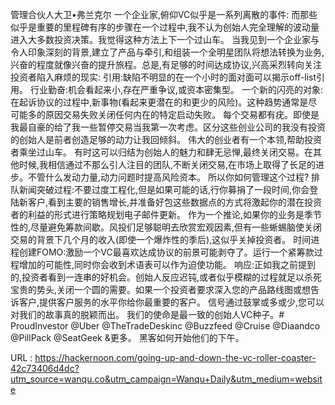 管理合伙人大卫•弗兰克尔 
 一个企业家,俯仰VC似乎是一系列离散的事件: 
 而那些似乎是重要的里程碑有序的步骤在一个过程中,我不认为创始人完全理解的波动量进入大多数投资决策。我觉得这种方法上下一个过山车。 
 当我见到一个企业家与令人印象深刻的背景,建立了产品与牵引,和组装一个全明星团队将想法转换为业务,兴奋的程度就像兴奋的提升旅程。总是,有足够的时间达成协议,兴高采烈转向关注投资者陷入麻烦的现实: 
 引用:缺陷不明显的在一个小时的面对面可以揭示off-list引用。 
 行业勤奋:机会看起来小,存在严重争议,或资本密集型。 
 一个新的闪亮的对象:在起诉协议的过程中,新事物(看起来更潜在的和更少的风险)。这种趋势通常是尽可能多的原因交易失败关闭任何内在的特定启动失败。 
 每个交易都有疣。即使是我最自豪的给了我一些暂停交易当我第一次考虑。区分这些创业公司的我没有投资的创始人是前者创造足够的动力让我回倾斜。 
 伟大的创业者有一个本领,帮助投资者乘坐过山车。 
 有时这可以归结为创始人的魅力和肆无忌惮,最终关闭交易。在其他时候,我相信通过不那么引人注目的团队,不断关闭交易,在市场上取得了长足的进步。不管什么发动力量,动力问题时提高风险资本。 
 所以你如何管理这个过程? 
 排队新闻突破过程:不要过度工程化,但是如果可能的话,行你募捐了一段时间,你会登陆新客户,看到主要的销售增长,并准备好包这些数据点的方式将激起你的潜在投资者的利益的形式进行策略规划电子邮件更新。 
 作为一个推论,如果你的业务是季节性的,尽量避免筹款间歇。风投们足够聪明去欣赏宏观因素,但有一些蜥蜴脑使关闭交易的背景下几个月的收入(即使一个爆炸性的季后),这似乎关掉投资者。 
 时间进程创建FOMO:激励一个VC最喜欢达成协议的前景可能剥夺了。运行一个紧筹款过程增加的可能性,同时你会收到术语表可以作为迫使功能。 
 响应:正如我之前提到的,投资者看到一连串的好机会。创始人反应迟钝,或者似乎模糊的过程就足以杀死宝贵的势头,关闭一个圆的需要。如果一个投资者要求深入您的产品路线图或想告诉客户,提供客户服务的水平你给你最重要的客户。 
 信号通过鼓掌或多或少,您可以对我们的故事真的脱颖而出。 
 我们的使命是最一致的创始人VC种子。# ProudInvestor @Uber @TheTradeDeskinc @Buzzfeed @Cruise @Diaandco @PillPack @SeatGeek &更多。 
 黑客如何开始他们的下午。 
  
   
  URL : https://hackernoon.com/going-up-and-down-the-vc-roller-coaster-42c73406d4dc?utm_source=wanqu.co&utm_campaign=Wanqu+Daily&utm_medium=website